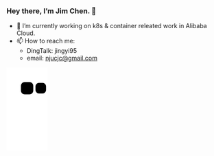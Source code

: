 ### Hey there, I’m Jim Chen. 👋

- 🔭 I’m currently working on k8s & container releated work in Alibaba Cloud.
- 📫 How to reach me:
  - DingTalk: jingyi95
  - email: njucjc@gmail.com

<!--
**njucjc/njucjc** is a ✨ _special_ ✨ repository because its `README.md` (this file) appears on your GitHub profile.
![njucjc's GitHub stats](https://github-readme-stats.vercel.app/api?username=njucjc&show_icons=true&theme=vue)

Here are some ideas to get you started:

- 🔭 I’m currently working on ...
- 🌱 I’m currently learning ...
- 👯 I’m looking to collaborate on ...
- 🤔 I’m looking for help with ...
- 💬 Ask me about ...
- 📫 How to reach me: ...
- 😄 Pronouns: ...
- ⚡ Fun fact: ...
-->
![snake gif](https://github.com/njucjc/njucjc/blob/output/github-contribution-grid-snake.svg)
